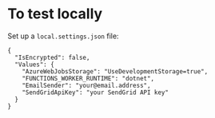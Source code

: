 # To test locally

Set up a `local.settings.json` file:

```
{
  "IsEncrypted": false,
  "Values": {
    "AzureWebJobsStorage": "UseDevelopmentStorage=true",
    "FUNCTIONS_WORKER_RUNTIME": "dotnet",
    "EmailSender": "your@email.address",
    "SendGridApiKey": "your SendGrid API key"
  }
}